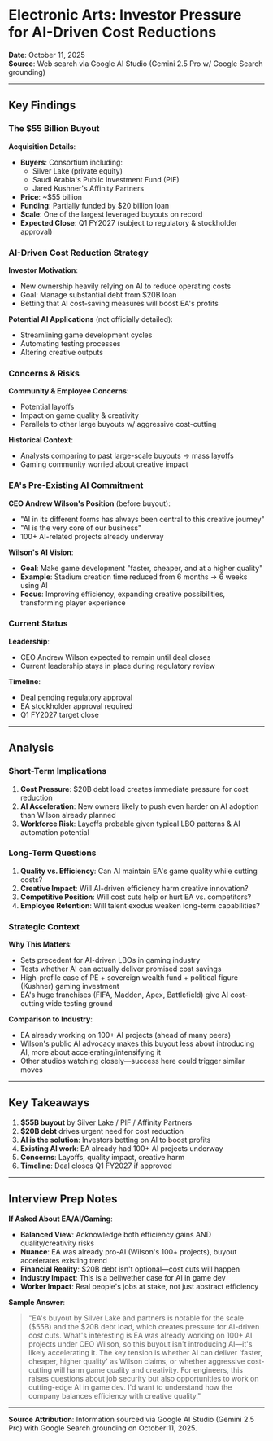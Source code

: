 # Electronic Arts: Investor Pressure for AI-Driven Cost Reductions

**Date**: October 11, 2025  
**Source**: Web search via Google AI Studio (Gemini 2.5 Pro w/ Google Search grounding)

---

## Key Findings

### The $55 Billion Buyout

**Acquisition Details**:
- **Buyers**: Consortium including:
  - Silver Lake (private equity)
  - Saudi Arabia's Public Investment Fund (PIF)
  - Jared Kushner's Affinity Partners
- **Price**: ~$55 billion
- **Funding**: Partially funded by $20 billion loan
- **Scale**: One of the largest leveraged buyouts on record
- **Expected Close**: Q1 FY2027 (subject to regulatory & stockholder approval)

### AI-Driven Cost Reduction Strategy

**Investor Motivation**:
- New ownership heavily relying on AI to reduce operating costs
- Goal: Manage substantial debt from $20B loan
- Betting that AI cost-saving measures will boost EA's profits

**Potential AI Applications** (not officially detailed):
- Streamlining game development cycles
- Automating testing processes
- Altering creative outputs

### Concerns & Risks

**Community & Employee Concerns**:
- Potential layoffs
- Impact on game quality & creativity
- Parallels to other large buyouts w/ aggressive cost-cutting

**Historical Context**:
- Analysts comparing to past large-scale buyouts → mass layoffs
- Gaming community worried about creative impact

### EA's Pre-Existing AI Commitment

**CEO Andrew Wilson's Position** (before buyout):
- "AI in its different forms has always been central to this creative journey"
- "AI is the very core of our business"
- 100+ AI-related projects already underway

**Wilson's AI Vision**:
- **Goal**: Make game development "faster, cheaper, and at a higher quality"
- **Example**: Stadium creation time reduced from 6 months → 6 weeks using AI
- **Focus**: Improving efficiency, expanding creative possibilities, transforming player experience

### Current Status

**Leadership**:
- CEO Andrew Wilson expected to remain until deal closes
- Current leadership stays in place during regulatory review

**Timeline**:
- Deal pending regulatory approval
- EA stockholder approval required
- Q1 FY2027 target close

---

## Analysis

### Short-Term Implications

1. **Cost Pressure**: $20B debt load creates immediate pressure for cost reduction
2. **AI Acceleration**: New owners likely to push even harder on AI adoption than Wilson already planned
3. **Workforce Risk**: Layoffs probable given typical LBO patterns & AI automation potential

### Long-Term Questions

1. **Quality vs. Efficiency**: Can AI maintain EA's game quality while cutting costs?
2. **Creative Impact**: Will AI-driven efficiency harm creative innovation?
3. **Competitive Position**: Will cost cuts help or hurt EA vs. competitors?
4. **Employee Retention**: Will talent exodus weaken long-term capabilities?

### Strategic Context

**Why This Matters**:
- Sets precedent for AI-driven LBOs in gaming industry
- Tests whether AI can actually deliver promised cost savings
- High-profile case of PE + sovereign wealth fund + political figure (Kushner) gaming investment
- EA's huge franchises (FIFA, Madden, Apex, Battlefield) give AI cost-cutting wide testing ground

**Comparison to Industry**:
- EA already working on 100+ AI projects (ahead of many peers)
- Wilson's public AI advocacy makes this buyout less about introducing AI, more about accelerating/intensifying it
- Other studios watching closely—success here could trigger similar moves

---

## Key Takeaways

1. **$55B buyout** by Silver Lake / PIF / Affinity Partners
2. **$20B debt** drives urgent need for cost reduction
3. **AI is the solution**: Investors betting on AI to boost profits
4. **Existing AI work**: EA already had 100+ AI projects underway
5. **Concerns**: Layoffs, quality impact, creative harm
6. **Timeline**: Deal closes Q1 FY2027 if approved

---

## Interview Prep Notes

**If Asked About EA/AI/Gaming**:

- **Balanced View**: Acknowledge both efficiency gains AND quality/creativity risks
- **Nuance**: EA was already pro-AI (Wilson's 100+ projects), buyout accelerates existing trend
- **Financial Reality**: $20B debt isn't optional—cost cuts will happen
- **Industry Impact**: This is a bellwether case for AI in game dev
- **Worker Impact**: Real people's jobs at stake, not just abstract efficiency

**Sample Answer**:
> "EA's buyout by Silver Lake and partners is notable for the scale ($55B) and the $20B debt load, which creates pressure for AI-driven cost cuts. What's interesting is EA was already working on 100+ AI projects under CEO Wilson, so this buyout isn't introducing AI—it's likely accelerating it. The key tension is whether AI can deliver 'faster, cheaper, higher quality' as Wilson claims, or whether aggressive cost-cutting will harm game quality and creativity. For engineers, this raises questions about job security but also opportunities to work on cutting-edge AI in game dev. I'd want to understand how the company balances efficiency with creative quality."

---

**Source Attribution**: Information sourced via Google AI Studio (Gemini 2.5 Pro) with Google Search grounding on October 11, 2025.

